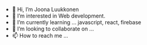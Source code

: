 - 👋 Hi, I’m Joona Luukkonen
- 👀 I’m interested in Web development.
- 🌱 I’m currently learning ... javascript, react, firebase
- 💞️ I’m looking to collaborate on ...
- 📫 How to reach me ...

<!---
jjonez96/jjonez96 is a ✨ special ✨ repository because its `README.md` (this file) appears on your GitHub profile.
You can click the Preview link to take a look at your changes.
--->
